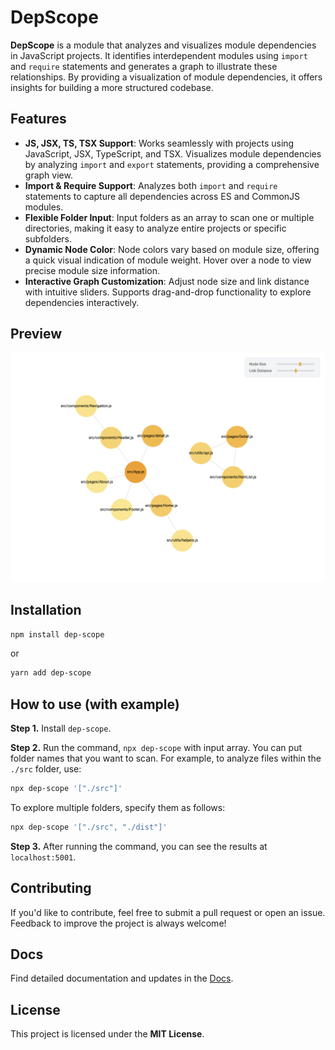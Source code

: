 # DepScope

**DepScope** is a module that analyzes and visualizes module dependencies in JavaScript projects. It identifies interdependent modules using `import` and `require` statements and generates a graph to illustrate these relationships. By providing a visualization of module dependencies, it offers insights for building a more structured codebase.

## Features

- **JS, JSX, TS, TSX Support**: Works seamlessly with projects using JavaScript, JSX, TypeScript, and TSX. Visualizes module dependencies by analyzing `import` and `export` statements, providing a comprehensive graph view.
- **Import & Require Support**: Analyzes both `import` and `require` statements to capture all dependencies across ES and CommonJS modules.
- **Flexible Folder Input**: Input folders as an array to scan one or multiple directories, making it easy to analyze entire projects or specific subfolders.
- **Dynamic Node Color**: Node colors vary based on module size, offering a quick visual indication of module weight. Hover over a node to view precise module size information.
- **Interactive Graph Customization**: Adjust node size and link distance with intuitive sliders. Supports drag-and-drop functionality to explore dependencies interactively.

## Preview

![example](./public/example.png "example")

## Installation

```bash
npm install dep-scope
```

or

```bash
yarn add dep-scope
```

## How to use (with example)

**Step 1.** Install `dep-scope`.

**Step 2.** Run the command, `npx dep-scope` with input array. You can put folder names that you want to scan. For example, to analyze files within the `./src` folder, use:

```bash
npx dep-scope '["./src"]'
```

To explore multiple folders, specify them as follows:

```bash
npx dep-scope '["./src", "./dist"]'
```

**Step 3.** After running the command, you can see the results at `localhost:5001`.

## Contributing

If you'd like to contribute, feel free to submit a pull request or open an issue. Feedback to improve the project is always welcome!

## Docs

Find detailed documentation and updates in the <a href="https://dep-scope.vercel.app/" target="_blank">Docs</a>.

## License

This project is licensed under the **MIT License**.
